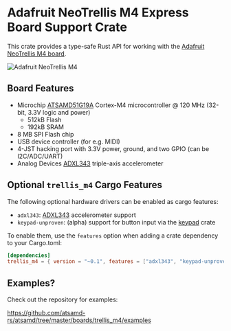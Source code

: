 # Adafruit NeoTrellis M4 Express Board Support Crate

This crate provides a type-safe Rust API for working with the
[Adafruit NeoTrellis M4 board].

![Adafruit NeoTrellis M4](https://cdn-shop.adafruit.com/970x728/3938-05.jpg)

## Board Features

- Microchip [ATSAMD51G19A] Cortex-M4 microcontroller @ 120 MHz (32-bit, 3.3V logic and power)
  - 512kB Flash
  - 192kB SRAM
- 8 MB SPI Flash chip
- USB device controller (for e.g. MIDI)
- 4-JST hacking port with 3.3V power, ground, and two GPIO (can be I2C/ADC/UART)
- Analog Devices [ADXL343] triple-axis accelerometer

## Optional `trellis_m4` Cargo Features

The following optional hardware drivers can be enabled as cargo features:

- `adxl343`: [ADXL343] accelerometer support
- `keypad-unproven`: (alpha) support for button input via the [keypad] crate

To enable them, use the `features` option when adding a crate dependency to
your Cargo.toml:

```toml
[dependencies]
trellis_m4 = { version = "~0.1", features = ["adxl343", "keypad-unproven"] }
```

## Examples?

Check out the repository for examples:

https://github.com/atsamd-rs/atsamd/tree/master/boards/trellis_m4/examples

[Adafruit NeoTrellis M4 board]: https://www.adafruit.com/product/3938
[ATSAMD51G19A]: https://www.microchip.com/wwwproducts/en/ATSAMD51G19A
[ADXL343]: https://www.analog.com/en/products/adxl343.html
[keypad]: https://crates.io/crates/keypad
